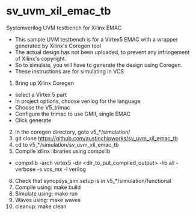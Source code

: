 sv_uvm_xil_emac_tb
==================

Systemverilog UVM testbench for Xilinx EMAC

- This sample UVM testbench is for a Virtex5 EMAC with a wrapper generated by Xilinx's Coregen tool
- The actual design has not been uploaded, to prevent any infringement of Xilinx's copyright.
- So to simulate, you will have to generate the design using Coregen.
- These instructions are for simulating in VCS

1. Bring up Xilinx Coregen
  - select a Virtex 5 part
  - In project options, choose verilog for the language
  - Choose the V5_trimac
  - Configure the trimac to use GMII, single EMAC
  - Click generate
2. In the coregen directory, goto v5_*/simulation/
3. git clone https://github.com/austinchipworks/sv_uvm_xil_emac_tb
5. cd to v5_*/simulation/sv_uvm_xil_emac_tb
6. Compile xilinx libraries using compxlib
  - compxlib -arch virtex5 -dir <dir_to_put_compiled_output>  -lib all -verbose -s vcs_mx -l verilog
6. Check that synopsys_sim.setup is in v5_*/simulation/functional
7. Compile using: make build 
8. Simulate using: make run
9. Waves using: make waves
10. cleanup: make clean
